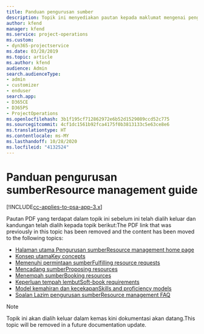 ```yaml
---
title: Panduan pengurusan sumber
description: Topik ini menyediakan pautan kepada maklumat mengenai pengurusan sumber dalam Project Service Automation
author: kfend
manager: kfend
ms.service: project-operations
ms.custom:
- dyn365-projectservice
ms.date: 03/28/2019
ms.topic: article
ms.author: kfend
audience: Admin
search.audienceType:
- admin
- customizer
- enduser
search.app:
- D365CE
- D365PS
- ProjectOperations
ms.openlocfilehash: 3b1f195cf712862972e6b52d1529089ccd52c775
ms.sourcegitcommit: 4cf1dc1561b92fca4175f0b3813133c5e63ce8e6
ms.translationtype: HT
ms.contentlocale: ms-MY
ms.lasthandoff: 10/28/2020
ms.locfileid: "4132524"
---
```

# <a name="resource-management-guide"></a><span data-ttu-id="18262-103">Panduan pengurusan sumber</span><span class="sxs-lookup"><span data-stu-id="18262-103">Resource management guide</span></span>

[!INCLUDE[cc-applies-to-psa-app-3.x](../../includes/cc-applies-to-psa-app-3x.md)]

<span data-ttu-id="18262-104">Pautan PDF yang terdapat dalam topik ini sebelum ini telah dialih keluar dan kandungan telah dialih kepada topik berikut:</span><span class="sxs-lookup"><span data-stu-id="18262-104">The PDF link that was previously in this topic has been removed and the content has been moved to the following topics:</span></span>

- [<span data-ttu-id="18262-105">Halaman utama Pengurusan sumber</span><span class="sxs-lookup"><span data-stu-id="18262-105">Resource management home page</span></span>](../resource-management-home-page.md)
- [<span data-ttu-id="18262-106">Konsep utama</span><span class="sxs-lookup"><span data-stu-id="18262-106">Key concepts</span></span>](../reports-key-concepts.md)
- [<span data-ttu-id="18262-107">Memenuhi permintaan sumber</span><span class="sxs-lookup"><span data-stu-id="18262-107">Fulfilling resource requests</span></span>](../resource-management-fulfill-requests.md)
- [<span data-ttu-id="18262-108">Mencadang sumber</span><span class="sxs-lookup"><span data-stu-id="18262-108">Proposing resources</span></span>](../resource-management-propose-resources.md)
- [<span data-ttu-id="18262-109">Menempah sumber</span><span class="sxs-lookup"><span data-stu-id="18262-109">Booking resources</span></span>](../resource-management-book-resources-scheduleboard.md)
- [<span data-ttu-id="18262-110">Keperluan tempah lembut</span><span class="sxs-lookup"><span data-stu-id="18262-110">Soft-book requirements</span></span>](../resource-management-softbook-requirements.md)
- [<span data-ttu-id="18262-111">Model kemahiran dan kecekapan</span><span class="sxs-lookup"><span data-stu-id="18262-111">Skills and proficiency models</span></span>](../resource-management-skills-proficiency.md)
- [<span data-ttu-id="18262-112">Soalan Lazim pengurusan sumber</span><span class="sxs-lookup"><span data-stu-id="18262-112">Resource management FAQ</span></span>](../resource-management-faq.md)

> [!NOTE]
> <span data-ttu-id="18262-113">Topik ini akan dialih keluar dalam kemas kini dokumentasi akan datang.</span><span class="sxs-lookup"><span data-stu-id="18262-113">This topic will be removed in a future documentation update.</span></span> 
